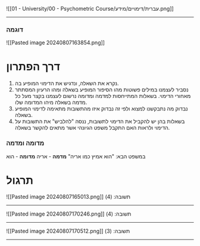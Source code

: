 ![[01 - University/00 - Psychometric Course/עברית/דימויים/מידע.png]]
***
### דוגמה
![[Pasted image 20240807163854.png]]
# דרך הפתרון
1. נקרא את השאלה, ונדגיש את הדימוי המופיע בה.
2. נסביר לעצמנו במילים פשוטות מהו הסיפור המופיע בשאלה ומהו הרעיון המסתתר מאחורי הדימוי. בשאלות המתייחסות למדמה ומדומה נרשום לעצמנו בקצר מעל כל מדמה בשאלה מיהו המדומה שלו.
3. נבדוק מה נתבקשנו למצוא ולפי זה נבדוק איזו מהתשובות מתאימה לדימוי המופיע בשאלה.
4. בשאלות בהן יש להקביל את הדימוי לתשובות, ננסה "להלביש" את התשובות על הדימוי ולראות האם התקבל משפט הגיונהי אשר מתאים להקשר בשאלה.

### מדומה ומדמה
במשפט הבא: "הוא אמיץ כמו אריה"
**מדמה** - אריה
**מדומה** - הוא
# תרגול
![[Pasted image 20240807165013.png]]
תשובה: (4)
***
![[Pasted image 20240807170246.png]]
תשובה: (4)
***
![[Pasted image 20240807170512.png]]
תשובה: (3)
***
